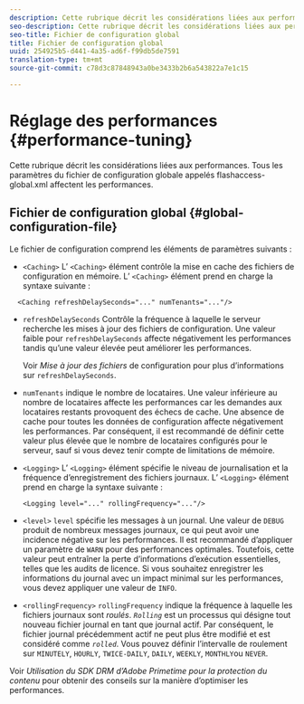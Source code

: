 ```yaml
---
description: Cette rubrique décrit les considérations liées aux performances. Tous les paramètres du fichier de configuration globale appelés flashaccess-global.xml affectent les performances.
seo-description: Cette rubrique décrit les considérations liées aux performances. Tous les paramètres du fichier de configuration globale appelés flashaccess-global.xml affectent les performances.
seo-title: Fichier de configuration global
title: Fichier de configuration global
uuid: 254925b5-d441-4a35-ad6f-f99db5de7591
translation-type: tm+mt
source-git-commit: c78d3c87848943a0be3433b2b6a543822a7e1c15

---
```



# Réglage des performances {#performance-tuning}

Cette rubrique décrit les considérations liées aux performances. Tous les paramètres du fichier de configuration globale appelés flashaccess-global.xml affectent les performances.

## Fichier de configuration global {#global-configuration-file}

Le fichier de configuration comprend les éléments de paramètres suivants :

* `<Caching>` L’ `<Caching>` élément contrôle la mise en cache des fichiers de configuration en mémoire. L’ `<Caching>` élément prend en charge la syntaxe suivante :

```
  <Caching refreshDelaySeconds="..." numTenants="..."/>
```

* `refreshDelaySeconds` Contrôle la fréquence à laquelle le serveur recherche les mises à jour des fichiers de configuration. Une valeur faible pour `refreshDelaySeconds` affecte négativement les performances tandis qu’une valeur élevée peut améliorer les performances.

   Voir *Mise à jour des fichiers* de configuration pour plus d’informations sur `refreshDelaySeconds`.

* `numTenants` indique le nombre de locataires. Une valeur inférieure au nombre de locataires affecte les performances car les demandes aux locataires restants provoquent des échecs de cache. Une absence de cache pour toutes les données de configuration affecte négativement les performances. Par conséquent, il est recommandé de définir cette valeur plus élevée que le nombre de locataires configurés pour le serveur, sauf si vous devez tenir compte de limitations de mémoire.

* `<Logging>` L’ `<Logging>` élément spécifie le niveau de journalisation et la fréquence d’enregistrement des fichiers journaux. L’ `<Logging>` élément prend en charge la syntaxe suivante :

   ```
   <Logging level="..." rollingFrequency="..."/>
   ```

* `<level>`  `level` spécifie les messages à un journal. Une valeur de `DEBUG` produit de nombreux messages journaux, ce qui peut avoir une incidence négative sur les performances. Il est recommandé d’appliquer un paramètre de `WARN` pour des performances optimales. Toutefois, cette valeur peut entraîner la perte d’informations d’exécution essentielles, telles que les audits de licence. Si vous souhaitez enregistrer les informations du journal avec un impact minimal sur les performances, vous devez appliquer une valeur de `INFO`.

* `<rollingFrequency>`  `rollingFrequency` indique la fréquence à laquelle les fichiers journaux sont *roulés*. *`Rolling`* est un processus qui désigne tout nouveau fichier journal en tant que journal actif. Par conséquent, le fichier journal précédemment actif ne peut plus être modifié et est considéré comme *`rolled`*. Vous pouvez définir l’intervalle de roulement sur `MINUTELY`, `HOURLY`, `TWICE-DAILY`, `DAILY`, `WEEKLY`, `MONTHLY`ou `NEVER`.

Voir *Utilisation du SDK DRM d’Adobe Primetime pour la protection du contenu* pour obtenir des conseils sur la manière d’optimiser les performances.